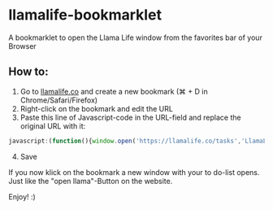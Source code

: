 # llamalife-bookmarklet
A bookmarklet to open the Llama Life window from the favorites bar of your Browser

## How to:
1. Go to [llamalife.co](https://llamalife.co) and create a new bookmark (⌘ + D in Chrome/Safari/Firefox)
2. Right-click on the bookmark and edit the URL
3. Paste this line of Javascript-code in the URL-field and replace the original URL with it:
```javascript
javascript:(function(){window.open('https://llamalife.co/tasks','LlamaLife','width=335,height='+window.screen.height+',left=0,top=0,toolbar=no,location=no,directories=no,status=no,menubar=no,scrollbars=yes,resizable=yes').focus();})();4.
```
4. Save

If you now klick on the bookmark a new window with your to do-list opens. Just like the "open llama"-Button on the website.

Enjoy! :)
